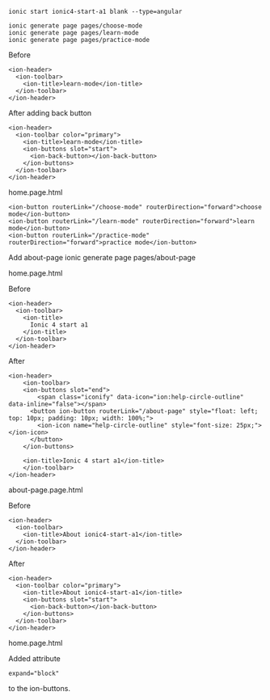 
    ionic start ionic4-start-a1 blank --type=angular

    ionic generate page pages/choose-mode
    ionic generate page pages/learn-mode
    ionic generate page pages/practice-mode


Before

    <ion-header>
      <ion-toolbar>
        <ion-title>learn-mode</ion-title>
      </ion-toolbar>
    </ion-header>


After adding back button

    <ion-header>
      <ion-toolbar color="primary">
        <ion-title>learn-mode</ion-title>
        <ion-buttons slot="start">
          <ion-back-button></ion-back-button>
        </ion-buttons>
      </ion-toolbar>
    </ion-header>



home.page.html


    <ion-button routerLink="/choose-mode" routerDirection="forward">choose mode</ion-button>
    <ion-button routerLink="/learn-mode" routerDirection="forward">learn mode</ion-button>
    <ion-button routerLink="/practice-mode" routerDirection="forward">practice mode</ion-button>


Add about-page
     ionic generate page pages/about-page

home.page.html


Before

    <ion-header>
      <ion-toolbar>
        <ion-title>
          Ionic 4 start a1
        </ion-title>
      </ion-toolbar>
    </ion-header>

After
    
    <ion-header>
        <ion-toolbar>
        <ion-buttons slot="end">
            <span class="iconify" data-icon="ion:help-circle-outline" data-inline="false"></span>
          <button ion-button routerLink="/about-page" style="float: left; top: 10px; padding: 10px; width: 100%;"> 
            <ion-icon name="help-circle-outline" style="font-size: 25px;"></ion-icon>
          </button>
        </ion-buttons>
    
        <ion-title>Ionic 4 start a1</ion-title>
        </ion-toolbar>
    </ion-header>


about-page.page.html

Before

    <ion-header>
      <ion-toolbar>
        <ion-title>About ionic4-start-a1</ion-title>
      </ion-toolbar>
    </ion-header>

After

    <ion-header>
      <ion-toolbar color="primary">
        <ion-title>About ionic4-start-a1</ion-title>
        <ion-buttons slot="start">
          <ion-back-button></ion-back-button>
        </ion-buttons>
      </ion-toolbar>
    </ion-header>

home.page.html

Added attribute

    expand="block"

to the ion-buttons.
